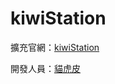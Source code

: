 # kiwiStation

擴充官網：[kiwiStation](https://sites.google.com/view/kiwistation/%E9%A6%96%E9%A0%81)

開發人員：[貓虎皮](https://github.com/maohupi)
